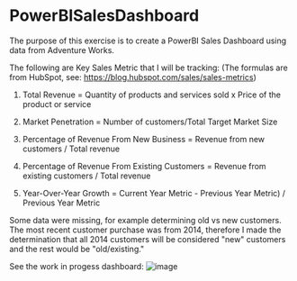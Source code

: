 # PowerBISalesDashboard

The purpose of this exercise is to create a PowerBI Sales Dashboard using data from Adventure Works. 

The following are Key Sales Metric that I will be tracking:
(The formulas are from HubSpot, see: https://blog.hubspot.com/sales/sales-metrics)

1) Total Revenue = Quantity of products and services sold x Price of the product or service

2) Market Penetration = Number of customers/Total Target Market Size

3) Percentage of Revenue From New Business = Revenue from new customers / Total revenue

4) Percentage of Revenue From Existing Customers = Revenue from existing customers / Total revenue

5) Year-Over-Year Growth = Current Year Metric - Previous Year Metric) / Previous Year Metric

Some data were missing, for example determining old vs new customers. The most recent customer purchase was from 2014, therefore I made the determination that all 2014 customers will be considered "new" customers and the rest would be "old/existing." 

See the work in progess dashboard:
![image](https://github.com/PLM0694/PowerBISalesDashboard/assets/55467236/1c29d58b-7010-4ad4-a982-6a91e97a8113)

